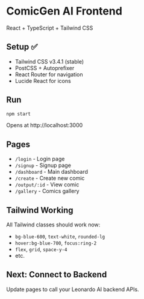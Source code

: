 # ComicGen AI Frontend

React + TypeScript + Tailwind CSS

## Setup ✅

- Tailwind CSS v3.4.1 (stable)
- PostCSS + Autoprefixer
- React Router for navigation
- Lucide React for icons

## Run

```bash
npm start
```

Opens at http://localhost:3000

## Pages

- `/login` - Login page
- `/signup` - Signup page
- `/dashboard` - Main dashboard
- `/create` - Create new comic
- `/output/:id` - View comic
- `/gallery` - Comics gallery

## Tailwind Working

All Tailwind classes should work now:
- `bg-blue-600`, `text-white`, `rounded-lg`
- `hover:bg-blue-700`, `focus:ring-2`
- `flex`, `grid`, `space-y-4`
- etc.

## Next: Connect to Backend

Update pages to call your Leonardo AI backend APIs.

